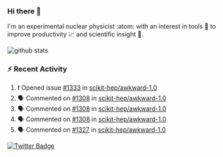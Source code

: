 ### Hi there 👋 

I'm an experimental nuclear physicist :atom: with an interest in tools :wrench: to improve productivity :chart_with_upwards_trend: and scientific insight :telescope:.

![github stats](https://github-readme-stats.vercel.app/api?username=agoose77&show_icons=true&hide_rank=true&hide_title=true&bg_color=30,e76445,904e95&text_color=efe3ec&icon_color=efe3ec)
<!--
**agoose77/agoose77** is a ✨ _special_ ✨ repository because its `README.md` (this file) appears on your GitHub profile.

Here are some ideas to get you started:

- 🔭 I’m currently working on ...
- 🌱 I’m currently learning ...
- 👯 I’m looking to collaborate on ...
- 🤔 I’m looking for help with ...
- 💬 Ask me about ...
- 📫 How to reach me: ...
- 😄 Pronouns: ...
- ⚡ Fun fact: ...
-->

### :zap: Recent Activity
<!--START_SECTION:activity-->
1. ❗️ Opened issue [#1333](https://github.com/scikit-hep/awkward-1.0/issues/1333) in [scikit-hep/awkward-1.0](https://github.com/scikit-hep/awkward-1.0)
2. 🗣 Commented on [#1308](https://github.com/scikit-hep/awkward-1.0/issues/1308) in [scikit-hep/awkward-1.0](https://github.com/scikit-hep/awkward-1.0)
3. 🗣 Commented on [#1308](https://github.com/scikit-hep/awkward-1.0/issues/1308) in [scikit-hep/awkward-1.0](https://github.com/scikit-hep/awkward-1.0)
4. 🗣 Commented on [#1308](https://github.com/scikit-hep/awkward-1.0/issues/1308) in [scikit-hep/awkward-1.0](https://github.com/scikit-hep/awkward-1.0)
5. 🗣 Commented on [#1327](https://github.com/scikit-hep/awkward-1.0/issues/1327) in [scikit-hep/awkward-1.0](https://github.com/scikit-hep/awkward-1.0)
<!--END_SECTION:activity-->


[![Twitter Badge](https://img.shields.io/twitter/follow/agoose77?style=flat-square&logo=Twitter&logoColor=white&color=cornflowerblue)](https://twitter.com/agoose77)
